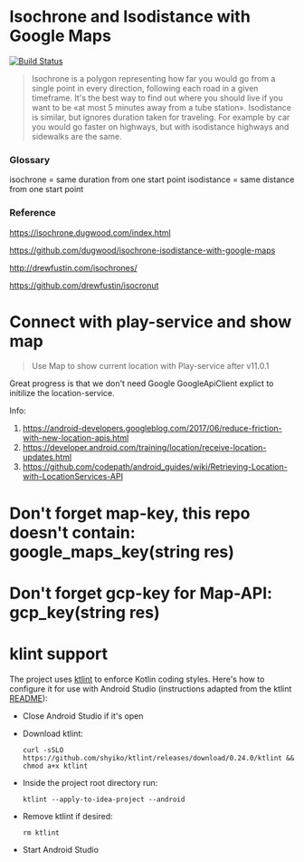 Isochrone and Isodistance with Google Maps
====


[![Build Status](https://travis-ci.org/XinyueZ/FusedLocationWithMVP.svg?branch=feature%2isochrone-isodistance)](https://travis-ci.org/XinyueZ/FusedLocationWithMVP)

> Isochrone is a polygon representing how far you would go from a single point in every direction, following each road in a given timeframe. It's the best way to find out where you should live if you want to be «at most 5 minutes away from a tube station». Isodistance is similar, but ignores duration taken for traveling. For example by car you would go faster on highways, but with isodistance highways and sidewalks are the same.

### Glossary

isochrone = same duration from one start point
isodistance = same distance from one start point

### Reference

https://isochrone.dugwood.com/index.html 

https://github.com/dugwood/isochrone-isodistance-with-google-maps

http://drewfustin.com/isochrones/

https://github.com/drewfustin/isocronut

# Connect with play-service and show map


> Use Map to show current location with Play-service after v11.0.1

Great progress is that we don't need Google GoogleApiClient explict to initilize the location-service.

Info:
1. https://android-developers.googleblog.com/2017/06/reduce-friction-with-new-location-apis.html
2. https://developer.android.com/training/location/receive-location-updates.html
3. https://github.com/codepath/android_guides/wiki/Retrieving-Location-with-LocationServices-API

# Don't forget map-key, this repo doesn't contain: google_maps_key(string res)
# Don't forget gcp-key for Map-API: gcp_key(string res)

# klint support
 
The project uses [ktlint](https://ktlint.github.io/) to enforce Kotlin coding styles.
Here's how to configure it for use with Android Studio (instructions adapted
from the ktlint [README](https://github.com/shyiko/ktlint/blob/master/README.md)):

- Close Android Studio if it's open

- Download ktlint:

  `curl -sSLO https://github.com/shyiko/ktlint/releases/download/0.24.0/ktlint && chmod a+x ktlint`

- Inside the project root directory run:

  `ktlint --apply-to-idea-project --android`

- Remove ktlint if desired:

  `rm ktlint`

- Start Android Studio

